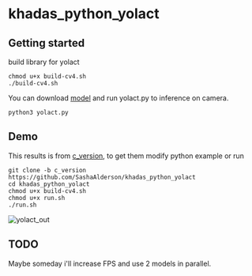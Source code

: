 # khadas_python_yolact
## Getting started
build library for yolact
```
chmod u+x build-cv4.sh
./build-cv4.sh
```
You can download [model](https://drive.google.com/file/d/11depzZYc2pchDJYWFhc7yR4uaHUUSltZ/view?usp=sharing) and run yolact.py to inference on camera.
```
python3 yolact.py
```
## Demo
This results is from [c_version](https://github.com/SashaAlderson/khadas_python_yolact/tree/c_version), to get them modify python example or run 
```
git clone -b c_version https://github.com/SashaAlderson/khadas_python_yolact
cd khadas_python_yolact
chmod u+x build-cv4.sh
chmod u+x run.sh
./run.sh
```

![yolact_out](https://user-images.githubusercontent.com/84590713/170486754-21fb2593-5328-4ad4-bd35-eeef432ba1b6.jpg)

## TODO
Maybe someday i'll increase FPS and use 2 models in parallel.
